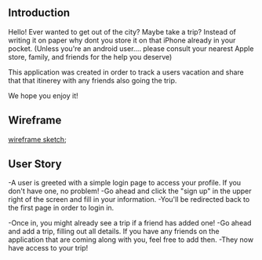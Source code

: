 
## Introduction

Hello! Ever wanted to get out of the city? Maybe take a trip? 
Instead of writing it on paper why dont you store it on that iPhone already in your pocket. (Unless you're an android user.... please consult your nearest Apple store, family, and friends for the help you deserve)

This application was created in order to track a users vacation and share that that itinerey with any friends also going the trip.

We hope you enjoy it!


## Wireframe
[wireframe sketch](wireframe.png);

## User Story

-A user is greeted with a simple login page to access your profile. If you don't have one, no problem!
-Go ahead and click the "sign up" in the upper right of the screen and fill in your information.
-You'll be redirected back to the first page in order to login in. 

-Once in, you might already see a trip if a friend has added one!
-Go ahead and add a trip, filling out all details. If you have any friends on the application that are coming along with you, feel free to add then. -They now have access to your trip!